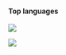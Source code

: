 
<p align="center">
<!-- <samp>👋 Hi! I am agan.</samp> -->

<h4>Top languages</h4>

<a><img src="https://readme.app.surmon.me/api/render?template_id=github-top-languages&props.username=lattelu&props.background=transparent&props.count=12&props.columns=4&props.rowGap=22&props.columnGap=80&props.legendSize=6&svg.width=846&svg.height=176" />
</a>

<a>
<img src="https://github-readme-stats.vercel.app/api?username=agan-agan&theme=light&show_icons=true" />
</a>
</p>
